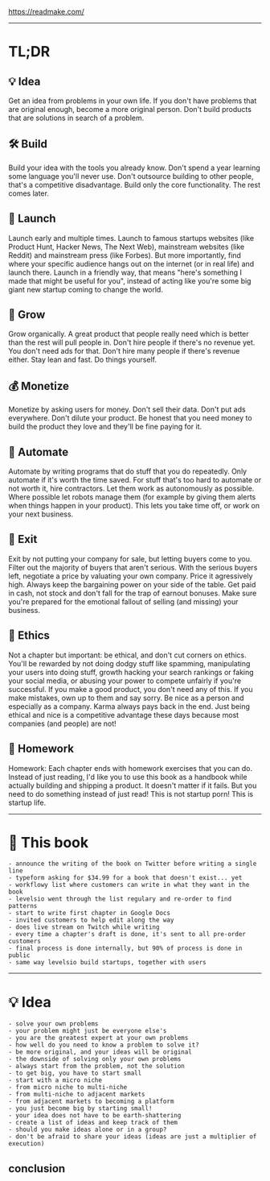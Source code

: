 
<https://readmake.com/>

---

# TL;DR

## 💡 Idea
Get an idea from problems in your own life.
If you don't have problems that are original enough, become a more original person.
Don't build products that are solutions in search of a problem.

## 🛠 Build
Build your idea with the tools you already know.
Don't spend a year learning some language you'll never use.
Don't outsource building to other people, that's a competitive disadvantage.
Build only the core functionality.
The rest comes later.

## 🚀 Launch
Launch early and multiple times.
Launch to famous startups websites (like Product Hunt, Hacker News, The Next Web), mainstream websites (like Reddit) and mainstream press (like Forbes).
But more importantly, find where your specific audience hangs out on the internet (or in real life) and launch there.
Launch in a friendly way, that means "here's something I made that might be useful for you", instead of acting like you're some big giant new startup coming to change the world.

## 🌱 Grow
Grow organically.
A great product that people really need which is better than the rest will pull people in.
Don't hire people if there's no revenue yet.
You don't need ads for that.
Don't hire many people if there's revenue either.
Stay lean and fast. Do things yourself.

## 💰 Monetize
Monetize by asking users for money.
Don't sell their data.
Don't put ads everywhere.
Don't dilute your product.
Be honest that you need money to build the product they love and they'll be fine paying for it.

## 🤖 Automate
Automate by writing programs that do stuff that you do repeatedly.
Only automate if it's worth the time saved.
For stuff that's too hard to automate or not worth it, hire contractors.
Let them work as autonomously as possible.
Where possible let robots manage them (for example by giving them alerts when things happen in your product).
This lets you take time off, or work on your next business.

## 🚪 Exit
Exit by not putting your company for sale, but letting buyers come to you.
Filter out the majority of buyers that aren't serious.
With the serious buyers left, negotiate a price by valuating your own company.
Price it agressively high.
Always keep the bargaining power on your side of the table.
Get paid in cash, not stock and don't fall for the trap of earnout bonuses.
Make sure you're prepared for the emotional fallout of selling (and missing) your business.

## 🤝 Ethics
Not a chapter but important: be ethical, and don't cut corners on ethics.
You'll be rewarded by not doing dodgy stuff like spamming, manipulating your users into doing stuff, growth hacking your search rankings or faking your social media, or abusing your power to compete unfairly if you're successful.
If you make a good product, you don't need any of this.
If you make mistakes, own up to them and say sorry.
Be nice as a person and especially as a company.
Karma always pays back in the end.
Just being ethical and nice is a competitive advantage these days because most companies (and people) are not!

## 📝 Homework
Homework: Each chapter ends with homework exercises that you can do.
Instead of just reading, I'd like you to use this book as a handbook while actually building and shipping a product.
It doesn't matter if it fails.
But you need to do something instead of just read!
This is not startup porn!
This is startup life.

---

# 📕 This book

	- announce the writing of the book on Twitter before writing a single line
	- typeform asking for $34.99 for a book that doesn't exist... yet
	- workflowy list where customers can write in what they want in the book
	- levelsio went through the list regulary and re-order to find patterns
	- start to write first chapter in Google Docs
	- invited customers to help edit along the way
	- does live stream on Twitch while writing
	- every time a chapter's draft is done, it's sent to all pre-order customers
	- final process is done internally, but 90% of process is done in public
	- same way levelsio build startups, together with users

---

# 💡 Idea

	- solve your own problems
	- your problem might just be everyone else's
	- you are the greatest expert at your own problems
	- how well do you need to know a problem to solve it?
	- be more original, and your ideas will be original
	- the downside of solving only your own problems
	- always start from the problem, not the solution
	- to get big, you have to start small
	- start with a micro niche
	- from micro niche to multi-niche
	- from multi-niche to adjacent markets
	- from adjacent markets to becoming a platform
	- you just become big by starting small!
	- your idea does not have to be earth-shattering
	- create a list of ideas and keep track of them
	- should you make ideas alone or in a group?
	- don't be afraid to share your ideas (ideas are just a multiplier of execution)

## conclusion
